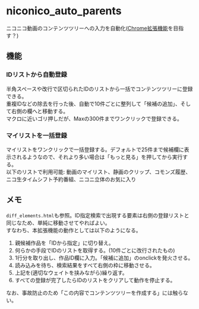 # niconico_auto_parents

ニコニコ動画のコンテンツツリーへの入力を自動化([Chrome拡張機能](https://chrome.google.com/webstore/detail/afbjcakadfpaogcpniameocokpieaaom)を目指す？)

## 機能

### IDリストから自動登録

半角スペースや改行で区切られたIDのリストから一括でコンテンツツリーに登録できる。  
重複IDなどの除去を行った後、自動で10件ごとに整列して「候補の追加」、そして右側の欄へと移動する。  
マクロに近いゴリ押しだが、Maxの300件までワンクリックで登録できる。

### マイリストを一括登録

マイリストをワンクリックで一括登録する。デフォルトで25件まで候補欄に表示されるようなので、それより多い場合は「もっと見る」を押してから実行する。  
以下のリストで利用可能: 動画のマイリスト、静画のクリップ、コモンズ履歴、ニコ生タイムシフト予約番組、ニコニ立体のお気に入り

## メモ

`diff_elements.html`も参照。ID指定検索で出現する要素は右側の登録リストと同じなため、単純に移動させてやればよい。  
すなわち、本拡張機能の動作としては以下のようになる。

1. 親候補作品を「IDから指定」に切り替え。
1. 何らかの手段でIDのリストを取得する。(10件ごとに改行されたもの)
1. 1行分を取り出し、作品ID欄に入力。「候補に追加」のonclickを発火させる。
1. 読み込みを待ち、検索結果をすべて右側の枠に移動させる。
1. 上記を(適切なウェイトを挟みながら)繰り返す。
1. すべての登録が完了したらIDのリストをクリアして動作を停止する。

なお、事故防止のため「この内容でコンテンツツリーを作成する」には触らない。
